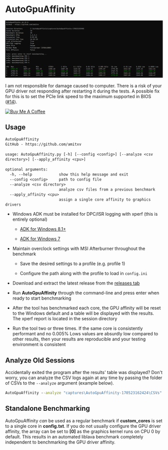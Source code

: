 # AutoGpuAffinity

<img src="./img/example-output.png" width="1000">

I am not responsible for damage caused to computer. There is a risk of your GPU driver not responding after restarting it during the tests. A possible fix for this is to set the PCIe link speed to the maximum supported in BIOS ([#14](https://github.com/amitxv/AutoGpuAffinity/issues/14)).

[![Buy Me A Coffee](https://www.buymeacoffee.com/assets/img/custom_images/orange_img.png)](https://www.buymeacoffee.com/amitxv)

## Usage

```
AutoGpuAffinity
GitHub - https://github.com/amitxv

usage: AutoGpuAffinity.py [-h] [--config <config>] [--analyze <csv directory>] [--apply_affinity <cpu>]

optional arguments:
  -h, --help            show this help message and exit
  --config <config>     path to config file
  --analyze <csv directory>
                        analyze csv files from a previous benchmark
  --apply_affinity <cpu>
                        assign a single core affinity to graphics drivers
```

- Windows ADK must be installed for DPC/ISR logging with xperf (this is entirely optional)

    - [ADK for Windows 8.1+](https://docs.microsoft.com/en-us/windows-hardware/get-started/adk-install)

    - [ADK for Windows 7](http://download.microsoft.com/download/A/6/A/A6AC035D-DA3F-4F0C-ADA4-37C8E5D34E3D/setup/WinSDKPerformanceToolKit_amd64/wpt_x64.msi)

- Maintain overclock settings with MSI Afterburner throughout the benchmark

    - Save the desired settings to a profile (e.g. profile 1)

    - Configure the path along with the profile to load in ``config.ini``

- Download and extract the latest release from the [releases tab](https://github.com/amitxv/AutoGpuAffinity/releases)

- Run **AutoGpuAffinity** through the command-line and press enter when ready to start benchmarking

- After the tool has benchmarked each core, the GPU affinity will be reset to the Windows default and a table will be displayed with the results. The xperf report is located in the session directory

- Run the tool two or three times. If the same core is consistently performant and no 0.005% Lows values are absurdly low compared to other results, then your results are reproducible and your testing environment is consistent

## Analyze Old Sessions

Accidentally exited the program after the results' table was displayed? Don't worry, you can analyze the CSV logs again at any time by passing the folder of CSVs to the ``--analyze`` argument (example below).

```bat
AutoGpuAffinity --analyze "captures\AutoGpuAffinity-170523162424\CSVs"
```

## Standalone Benchmarking

AutoGpuAffinity *can* be used as a regular benchmark if **custom_cores** is set to a single core in **config.txt**. If you do not usually configure the GPU driver affinity, the array can be set to **[0]** as the graphics kernel runs on CPU 0 by default. This results in an automated liblava benchmark completely independent to benchmarking the GPU driver affinity.
